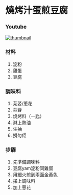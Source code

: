 # 燒烤汁蛋煎豆腐

### Youtube
[![thumbnail](https://i.ytimg.com/vi/wnsZP8xajmc/hq2.jpg)](https://www.youtube.com/shorts/wnsZP8xajmc)

### 材料
1. 淀粉
2. 雞蛋
3. 豆腐

### 調味料
1. 芫荽/蔥花
2. 蒜蓉
3. 燒烤料（一匙）
4. 淋上熱油
5. 生抽
6. 攪勻佢

### 步驟
1. 先準備調味料
2. 豆腐yam淀粉同雞蛋
3. 用細火煎到兩面金黃色
4. 搽上調味料
5. 加上蔥花
